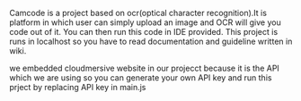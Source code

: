 Camcode is a project based on ocr(optical character recognition).It is platform in which user can simply upload an image and OCR will give you code out of it.
You can then run this code in IDE provided.
This project is runs in localhost so you have to read documentation and guideline written in wiki.

we embedded cloudmersive website in our projecct because it is the API which we are using so you can generate your own API key and run this prject by replacing API key in main.js
